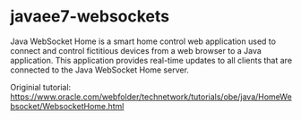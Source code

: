 # javaee7-websockets
Java WebSocket Home is a smart home control web application used to connect and control fictitious devices from a web browser to a Java application. This application provides real-time updates to all clients that are connected to the Java WebSocket Home server.

Originial tutorial: https://www.oracle.com/webfolder/technetwork/tutorials/obe/java/HomeWebsocket/WebsocketHome.html

